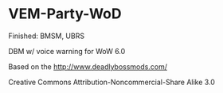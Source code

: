 VEM-Party-WoD
=============
Finished: BMSM, UBRS

DBM w/ voice warning for WoW 6.0

Based on the http://www.deadlybossmods.com/

Creative Commons Attribution-Noncommercial-Share Alike 3.0
